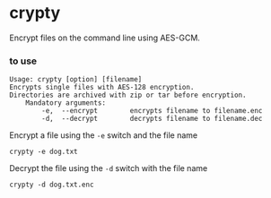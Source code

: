 # crypty
Encrypt files on the command line using AES-GCM.

### to use
```
Usage: crypty [option] [filename]
Encrypts single files with AES-128 encryption.
Directories are archived with zip or tar before encryption.
    Mandatory arguments:
        -e,  --encrypt        encrypts filename to filename.enc
        -d,  --decrypt        decrypts filename to filename.dec
```

Encrypt a file using the ```-e``` switch and the file name

```
crypty -e dog.txt
```

Decrypt the file using the ```-d``` switch with the file name

```
crypty -d dog.txt.enc
```

